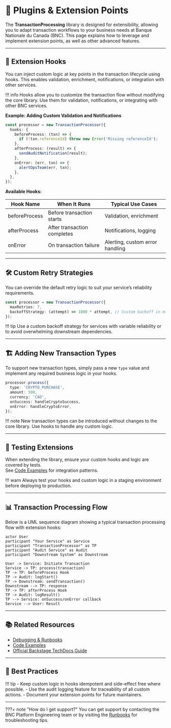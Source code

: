 # 🧩 Plugins & Extension Points

The **TransactionProcessing** library is designed for extensibility, allowing you to adapt transaction workflows to your business needs at Banque Nationale du Canada (BNC). This page explains how to leverage and implement extension points, as well as other advanced features.

---

## 🔌 Extension Hooks

You can inject custom logic at key points in the transaction lifecycle using hooks. This enables validation, enrichment, notifications, or integration with other services.

<!-- prettier-ignore -->
!!! info
    Hooks allow you to customize the transaction flow without modifying the core library. Use them for validation, notifications, or integrating with other BNC services.

**Example: Adding Custom Validation and Notifications**

```typescript
const processor = new TransactionProcessor({
  hooks: {
    beforeProcess: (txn) => {
      if (!txn.referenceId) throw new Error('Missing referenceId');
    },
    afterProcess: (result) => {
      sendAuditNotification(result);
    },
    onError: (err, txn) => {
      alertOpsTeam(err, txn);
    },
  },
});
```

**Available Hooks:**

| Hook Name      | When It Runs                | Typical Use Cases                  |
|----------------|----------------------------|------------------------------------|
| beforeProcess  | Before transaction starts   | Validation, enrichment             |
| afterProcess   | After transaction completes | Notifications, logging             |
| onError        | On transaction failure      | Alerting, custom error handling    |

---

## 🛠️ Custom Retry Strategies

You can override the default retry logic to suit your service’s reliability requirements.

```typescript
const processor = new TransactionProcessor({
  maxRetries: 7,
  backoffStrategy: (attempt) => 1000 * attempt, // Custom backoff in ms
});
```

<!-- prettier-ignore -->
!!! tip
    Use a custom backoff strategy for services with variable reliability or to avoid overwhelming downstream dependencies.

---

## 🏗️ Adding New Transaction Types

To support new transaction types, simply pass a new `type` value and implement any required business logic in your hooks.

```typescript
processor.process({
  type: 'CRYPTO_PURCHASE',
  amount: 500,
  currency: 'CAD',
  onSuccess: handleCryptoSuccess,
  onError: handleCryptoError,
});
```

<!-- prettier-ignore -->
!!! note
    New transaction types can be introduced without changes to the core library. Use hooks to handle any custom logic.

---

## 🧪 Testing Extensions

When extending the library, ensure your custom hooks and logic are covered by tests.  
See [Code Examples](code/code-sample.md) for integration patterns.

<!-- prettier-ignore -->
!!! warn
    Always test your hooks and custom logic in a staging environment before deploying to production.

---

## 📊 Transaction Processing Flow

Below is a UML sequence diagram showing a typical transaction processing flow with extension hooks:

```plantuml format="svg" classes="uml myDiagram" alt="Transaction Processing UML" title="Transaction Processing UML" width="600px" height="300px"
actor User
participant "Your Service" as Service
participant "TransactionProcessor" as TP
participant "Audit Service" as Audit
participant "Downstream System" as Downstream

User -> Service: Initiate Transaction
Service -> TP: process(transaction)
TP -> TP: beforeProcess Hook
TP -> Audit: logStart()
TP -> Downstream: sendTransaction()
Downstream --> TP: response
TP -> TP: afterProcess Hook
TP -> Audit: logResult()
TP --> Service: onSuccess/onError callback
Service --> User: Result
```

---

## 📚 Related Resources

- [Debugging & Runbooks](sub-page.md)
- [Code Examples](code/code-sample.md)
- [Official Backstage TechDocs Guide](https://backstage.io/docs/features/techdocs/)

---

## 📝 Best Practices

<!-- prettier-ignore -->
!!! tip
    - Keep custom logic in hooks idempotent and side-effect free where possible.
    - Use the audit logging feature for traceability of all custom actions.
    - Document your extension points for future maintainers.

---

<!-- prettier-ignore -->
???+ note "How do I get support?"
    You can get support by contacting the BNC Platform Engineering team or by visiting the [Runbooks](sub-page.md) for troubleshooting tips.
